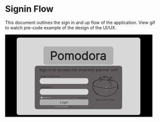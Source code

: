# Signin Flow
This document outlines the sign in and up flow of the application. View gif to watch pre-code example of the design of the UI/UX.

![signin flow.gif](images/signin_flow.gif)